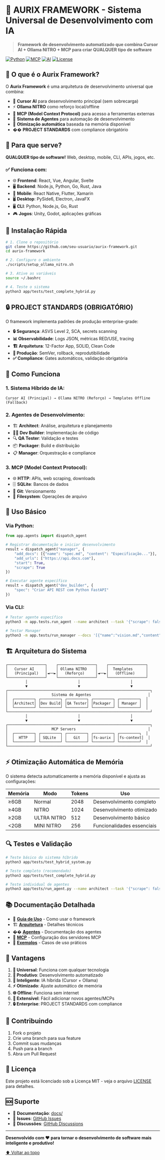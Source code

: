 # 🚀 **AURIX FRAMEWORK** - Sistema Universal de Desenvolvimento com IA

> **Framework de desenvolvimento automatizado que combina Cursor AI + Ollama NITRO + MCP para criar QUALQUER tipo de software**

[![Python](https://img.shields.io/badge/Python-3.10+-blue.svg)](https://python.org)
[![MCP](https://img.shields.io/badge/MCP-Protocol-green.svg)](https://modelcontextprotocol.io)
[![AI](https://img.shields.io/badge/AI-Hybrid-orange.svg)](https://cursor.sh)
[![License](https://img.shields.io/badge/License-MIT-yellow.svg)](LICENSE)

## 🌟 **O que é o Aurix Framework?**

O **Aurix Framework** é uma arquitetura de desenvolvimento universal que combina:

- 🤖 **Cursor AI** para desenvolvimento principal (sem sobrecarga)
- ⚡ **Ollama NITRO** como reforço local/offline
- 🔧 **MCP (Model Context Protocol)** para acesso a ferramentas externas
- 👥 **Sistema de Agentes** para automação de desenvolvimento
- 🧠 **Otimização automática** baseada na memória disponível
- �� **PROJECT STANDARDS** com compliance obrigatório

## 🎯 **Para que serve?**

**QUALQUER tipo de software!** Web, desktop, mobile, CLI, APIs, jogos, etc.

### ✅ **Funciona com:**
- 🌐 **Frontend**: React, Vue, Angular, Svelte
- 🖥️ **Backend**: Node.js, Python, Go, Rust, Java
- 📱 **Mobile**: React Native, Flutter, Xamarin
- 🖥️ **Desktop**: PySide6, Electron, JavaFX
- 🖥️ **CLI**: Python, Node.js, Go, Rust
- 🎮 **Jogos**: Unity, Godot, aplicações gráficas

## 🚀 **Instalação Rápida**

```bash
# 1. Clone o repositório
git clone https://github.com/seu-usuario/aurix-framework.git
cd aurix-framework

# 2. Configure o ambiente
./scripts/setup_ollama_nitro.sh

# 3. Ative as variáveis
source ~/.bashrc

# 4. Teste o sistema
python3 app/tests/test_complete_hybrid.py
```

## 🔒 **PROJECT STANDARDS (OBRIGATÓRIO)**

O framework implementa padrões de produção enterprise-grade:

- **🔒 Segurança**: ASVS Level 2, SCA, secrets scanning
- **📊 Observabilidade**: Logs JSON, métricas RED/USE, tracing
- **🏗️ Arquitetura**: 12-Factor App, SOLID, Clean Code
- **🚀 Produção**: SemVer, rollback, reprodutibilidade
- **✅ Compliance**: Gates automáticos, validação obrigatória

## 🔧 **Como Funciona**

### **1. Sistema Híbrido de IA:**
```
Cursor AI (Principal) → Ollama NITRO (Reforço) → Templates Offline (Fallback)
```

### **2. Agentes de Desenvolvimento:**
- 🏗️ **Architect**: Análise, arquitetura e planejamento
- 👨‍💻 **Dev Builder**: Implementação de código
- 🔍 **QA Tester**: Validação e testes
- 📦 **Packager**: Build e distribuição
- 📋 **Manager**: Orquestração e compliance

### **3. MCP (Model Context Protocol):**
- 🌐 **HTTP**: APIs, web scraping, downloads
- 🗄️ **SQLite**: Bancos de dados
- 📝 **Git**: Versionamento
- 📁 **Filesystem**: Operações de arquivo

## 📖 **Uso Básico**

### **Via Python:**
```python
from app.agents import dispatch_agent

# Registrar documentação e iniciar desenvolvimento
result = dispatch_agent("manager", {
    "add_docs": [{"name": "spec.md", "content": "Especificação..."}],
    "add_urls": ["https://api.docs.com"],
    "start": True,
    "scrape": True
})

# Executar agente específico
result = dispatch_agent("dev_builder", {
    "spec": "Criar API REST com Python FastAPI"
})
```

### **Via CLI:**
```bash
# Testar agente específico
python3 -m app.tests.run_agent --name architect --task '{"scrape": false}'

# Testar Manager
python3 -m app.tests/run_manager --docs '[{"name":"vision.md","content":"..."}]' --start
```

## 🏗️ **Arquitetura do Sistema**

```
┌─────────────────┐    ┌─────────────────┐    ┌─────────────────┐
│   Cursor AI     │    │ Ollama NITRO    │    │  Templates      │
│   (Principal)   │◄──►│   (Reforço)     │◄──►│   (Offline)     │
└─────────────────┘    └─────────────────┘    └─────────────────┘
         │                       │                       │
         ▼                       ▼                       ▼
┌─────────────────────────────────────────────────────────────────┐
│                    Sistema de Agentes                          │
│  ┌─────────┐ ┌─────────┐ ┌─────────┐ ┌─────────┐ ┌─────────┐  │
│  │Architect│ │Dev Build│ │QA Tester│ │Packager │ │ Manager │  │
│  └─────────┘ └─────────┘ └─────────┘ └─────────┘ └─────────┘  │
└─────────────────────────────────────────────────────────────────┘
         │                       │                       │
         ▼                       ▼                       ▼
┌─────────────────────────────────────────────────────────────────┐
│                    MCP Servers                                 │
│  ┌─────────┐ ┌─────────┐ ┌─────────┐ ┌─────────┐ ┌─────────┐  │
│  │  HTTP   │ │ SQLite  │ │   Git   │ │fs-aurix │ │fs-context│  │
│  └─────────┘ └─────────┘ └─────────┘ └─────────┘ └─────────┘  │
└─────────────────────────────────────────────────────────────────┘
```

## ⚡ **Otimização Automática de Memória**

O sistema detecta automaticamente a memória disponível e ajusta as configurações:

| Memória | Modo | Tokens | Uso |
|---------|------|--------|-----|
| ≥6GB | Normal | 2048 | Desenvolvimento completo |
| ≥4GB | NITRO | 1024 | Desenvolvimento otimizado |
| ≥2GB | ULTRA NITRO | 512 | Desenvolvimento básico |
| <2GB | MINI NITRO | 256 | Funcionalidades essenciais |

## 🔍 **Testes e Validação**

```bash
# Teste básico do sistema híbrido
python3 app/tests/test_hybrid_system.py

# Teste completo (recomendado)
python3 app/tests/test_complete_hybrid.py

# Teste individual de agentes
python3 app/tests/run_agent.py --name architect --task '{"scrape": false}'
```

## 📚 **Documentação Detalhada**

- 📖 **[Guia de Uso](docs/user_guide.md)** - Como usar o framework
- 🏗️ **[Arquitetura](docs/architecture.md)** - Detalhes técnicos
- �� **[Agentes](docs/agents.md)** - Documentação dos agentes
- 🔧 **[MCP](docs/mcp.md)** - Configuração dos servidores MCP
- 🚀 **[Exemplos](docs/examples.md)** - Casos de uso práticos

## 🌟 **Vantagens**

1. **🔄 Universal**: Funciona com qualquer tecnologia
2. **🚀 Produtivo**: Desenvolvimento automatizado
3. **🧠 Inteligente**: IA híbrida (Cursor + Ollama)
4. **⚡ Otimizado**: Ajuste automático de memória
5. **🌐 Offline**: Funciona sem internet
6. **🔧 Extensível**: Fácil adicionar novos agentes/MCPs
7. **🔒 Enterprise**: PROJECT STANDARDS com compliance

## 🤝 **Contribuindo**

1. Fork o projeto
2. Crie uma branch para sua feature
3. Commit suas mudanças
4. Push para a branch
5. Abra um Pull Request

## 📄 **Licença**

Este projeto está licenciado sob a Licença MIT - veja o arquivo [LICENSE](LICENSE) para detalhes.

## 🆘 **Suporte**

- 📖 **Documentação**: [docs/](docs/)
- 🐛 **Issues**: [GitHub Issues](https://github.com/seu-usuario/aurix-framework/issues)
- 💬 **Discussões**: [GitHub Discussions](https://github.com/seu-usuario/aurix-framework/discussions)

---

**Desenvolvido com ❤️ para tornar o desenvolvimento de software mais inteligente e produtivo!**

[⬆️ Voltar ao topo](#-aurix-framework---sistema-universal-de-desenvolvimento-com-ia)
